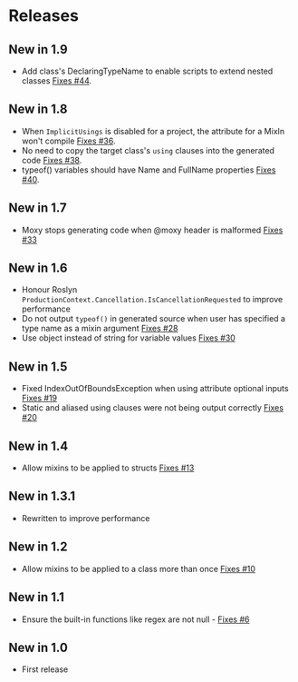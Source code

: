 # Releases

## New in 1.9
* Add class's DeclaringTypeName to enable scripts to extend nested classes [Fixes #44](https://github.com/mrpmorris/Morris.Moxy/issues/44). 

## New in 1.8
* When `ImplicitUsings` is disabled for a project, the attribute for a MixIn won't compile [Fixes #36](https://github.com/mrpmorris/Morris.Moxy/issues/36). 
* No need to copy the target class's `using` clauses into the generated code [Fixes #38](https://github.com/mrpmorris/Morris.Moxy/issues/38). 
* typeof() variables should have Name and FullName properties [Fixes #40](https://github.com/mrpmorris/Morris.Moxy/issues/40).

## New in 1.7
* Moxy stops generating code when @moxy header is malformed [Fixes #33](https://github.com/mrpmorris/Morris.Moxy/issues/33)

## New in 1.6
* Honour Roslyn `ProductionContext.Cancellation.IsCancellationRequested` to improve performance
* Do not output `typeof()` in generated source when user has specified a type name as a mixin argument [Fixes #28](https://github.com/mrpmorris/Morris.Moxy/issues/28)
* Use object instead of string for variable values [Fixes #30](https://github.com/mrpmorris/Morris.Moxy/issues/30)

## New in 1.5
* Fixed IndexOutOfBoundsException when using attribute optional inputs [Fixes #19](https://github.com/mrpmorris/Morris.Moxy/issues/19)
* Static and aliased using clauses were not being output correctly [Fixes #20](https://github.com/mrpmorris/Morris.Moxy/issues/20)

## New in 1.4
* Allow mixins to be applied to structs [Fixes #13](https://github.com/mrpmorris/Morris.Moxy/issues/13)

## New in 1.3.1
* Rewritten to improve performance

## New in 1.2
* Allow mixins to be applied to a class more than once [Fixes #10](https://github.com/mrpmorris/Morris.Moxy/issues/10)

## New in 1.1
* Ensure the built-in functions like regex are not null - [Fixes #6](https://github.com/mrpmorris/Morris.Moxy/issues/6)

## New in 1.0
* First release

